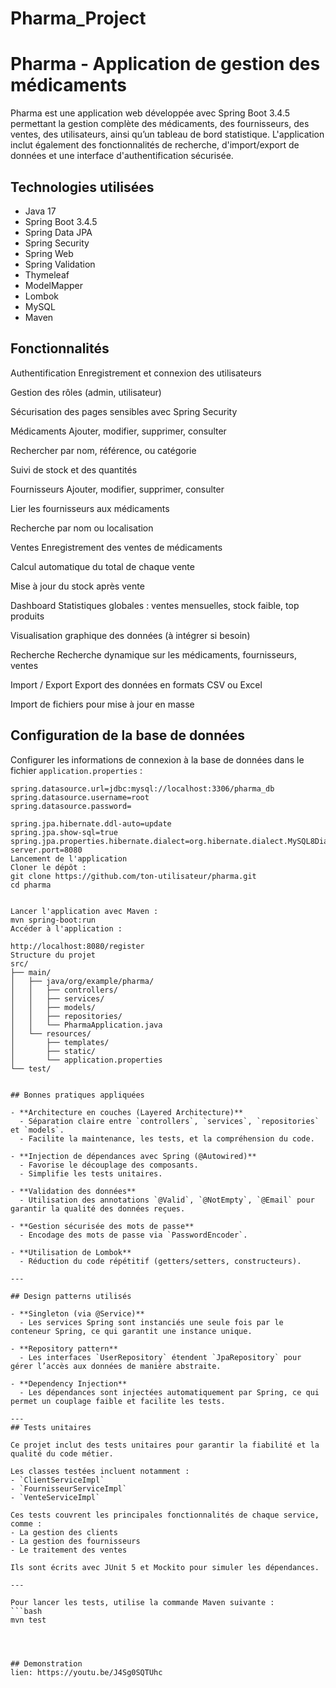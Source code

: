 # Pharma_Project
# Pharma - Application de gestion des médicaments

Pharma est une application web développée avec Spring Boot 3.4.5 permettant la gestion complète des médicaments, des fournisseurs, des ventes, des utilisateurs, ainsi qu’un tableau de bord statistique. L'application inclut également des fonctionnalités de recherche, d'import/export de données et une interface d'authentification sécurisée.

## Technologies utilisées

- Java 17
- Spring Boot 3.4.5
- Spring Data JPA
- Spring Security
- Spring Web
- Spring Validation
- Thymeleaf
- ModelMapper
- Lombok
- MySQL
- Maven

## Fonctionnalités
Authentification
Enregistrement et connexion des utilisateurs

Gestion des rôles (admin, utilisateur)

Sécurisation des pages sensibles avec Spring Security

Médicaments
Ajouter, modifier, supprimer, consulter

Rechercher par nom, référence, ou catégorie

Suivi de stock et des quantités

Fournisseurs
Ajouter, modifier, supprimer, consulter

Lier les fournisseurs aux médicaments

Recherche par nom ou localisation

Ventes
Enregistrement des ventes de médicaments

Calcul automatique du total de chaque vente

Mise à jour du stock après vente

Dashboard
Statistiques globales : ventes mensuelles, stock faible, top produits

Visualisation graphique des données (à intégrer si besoin)

Recherche
Recherche dynamique sur les médicaments, fournisseurs, ventes

Import / Export
Export des données en formats CSV ou Excel

Import de fichiers pour mise à jour en masse



## Configuration de la base de données

Configurer les informations de connexion à la base de données dans le fichier `application.properties` :

```properties
spring.datasource.url=jdbc:mysql://localhost:3306/pharma_db
spring.datasource.username=root
spring.datasource.password=

spring.jpa.hibernate.ddl-auto=update
spring.jpa.show-sql=true
spring.jpa.properties.hibernate.dialect=org.hibernate.dialect.MySQL8Dialect
server.port=8080
Lancement de l'application
Cloner le dépôt :
git clone https://github.com/ton-utilisateur/pharma.git
cd pharma


Lancer l'application avec Maven :
mvn spring-boot:run
Accéder à l'application :

http://localhost:8080/register
Structure du projet
src/
├── main/
│   ├── java/org/example/pharma/
│   │   ├── controllers/
│   │   ├── services/
│   │   ├── models/
│   │   ├── repositories/
│   │   └── PharmaApplication.java
│   └── resources/
│       ├── templates/
│       ├── static/
│       └── application.properties
└── test/


## Bonnes pratiques appliquées

- **Architecture en couches (Layered Architecture)**
  - Séparation claire entre `controllers`, `services`, `repositories` et `models`.
  - Facilite la maintenance, les tests, et la compréhension du code.

- **Injection de dépendances avec Spring (@Autowired)**
  - Favorise le découplage des composants.
  - Simplifie les tests unitaires.

- **Validation des données**
  - Utilisation des annotations `@Valid`, `@NotEmpty`, `@Email` pour garantir la qualité des données reçues.

- **Gestion sécurisée des mots de passe**
  - Encodage des mots de passe via `PasswordEncoder`.

- **Utilisation de Lombok**
  - Réduction du code répétitif (getters/setters, constructeurs).

---

## Design patterns utilisés

- **Singleton (via @Service)**
  - Les services Spring sont instanciés une seule fois par le conteneur Spring, ce qui garantit une instance unique.

- **Repository pattern**
  - Les interfaces `UserRepository` étendent `JpaRepository` pour gérer l’accès aux données de manière abstraite.

- **Dependency Injection**
  - Les dépendances sont injectées automatiquement par Spring, ce qui permet un couplage faible et facilite les tests.

---
## Tests unitaires

Ce projet inclut des tests unitaires pour garantir la fiabilité et la qualité du code métier.

Les classes testées incluent notamment :  
- `ClientServiceImpl`  
- `FournisseurServiceImpl`  
- `VenteServiceImpl`  

Ces tests couvrent les principales fonctionnalités de chaque service, comme :  
- La gestion des clients  
- La gestion des fournisseurs  
- Le traitement des ventes  

Ils sont écrits avec JUnit 5 et Mockito pour simuler les dépendances.

---

Pour lancer les tests, utilise la commande Maven suivante :  
```bash
mvn test




## Demonstration
lien: https://youtu.be/J4Sg0SQTUhc

